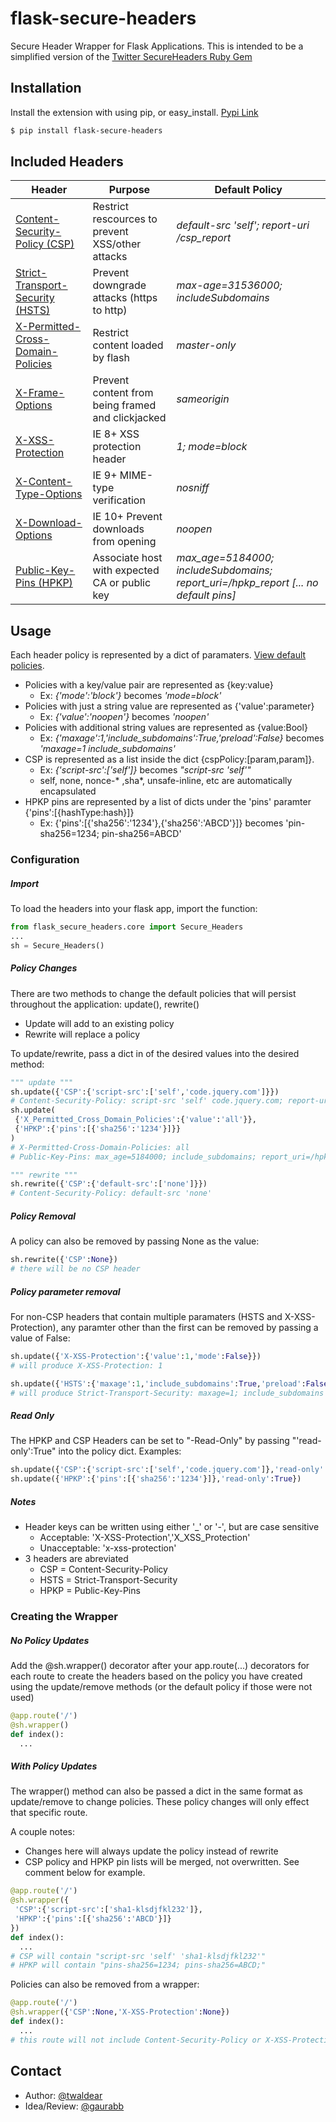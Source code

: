 # flask-secure-headers
Secure Header Wrapper for Flask Applications. This is intended to be a simplified version of the [Twitter SecureHeaders Ruby Gem](https://github.com/twitter/secureheaders)

## Installation
Install the extension with using pip, or easy_install. [Pypi Link](https://pypi.python.org/pypi/flask-secure-headers)
```bash
$ pip install flask-secure-headers
```

## Included Headers
Header | Purpose | Default Policy
--- | --- | ---
[Content-Security-Policy (CSP)](http://www.w3.org/TR/CSP2/) | Restrict rescources to prevent XSS/other attacks | *default-src 'self'; report-uri /csp_report*
[Strict-Transport-Security (HSTS)](https://tools.ietf.org/html/rfc6797) | Prevent downgrade attacks (https to http) | *max-age=31536000; includeSubdomains*
[X-Permitted-Cross-Domain-Policies](https://www.adobe.com/devnet/adobe-media-server/articles/cross-domain-xml-for-streaming.html) | Restrict content loaded by flash | *master-only*
[X-Frame-Options](https://tools.ietf.org/html/draft-ietf-websec-x-frame-options-02) | Prevent content from being framed and clickjacked | *sameorigin*
[X-XSS-Protection](http://msdn.microsoft.com/en-us/library/dd565647(v=vs.85).aspx) | IE 8+ XSS protection header | *1; mode=block*
[X-Content-Type-Options](http://msdn.microsoft.com/en-us/library/ie/gg622941(v=vs.85).aspx) | IE 9+ MIME-type verification | *nosniff*
[X-Download-Options](http://msdn.microsoft.com/en-us/library/ie/jj542450(v=vs.85).aspx) | IE 10+ Prevent downloads from opening | *noopen*
[Public-Key-Pins (HPKP)]() | Associate host with expected CA or public key | *max_age=5184000; includeSubdomains; report_uri=/hpkp_report [... no default pins]*


## Usage

Each header policy is represented by a dict of paramaters. [View default policies](/flask_secure_headers/core.py).
* Policies with a key/value pair are represented as {key:value}
  * Ex: *{'mode':'block'}* becomes *'mode=block'*
* Policies with just a string value are represented as {'value':parameter}
  * Ex: *{'value':'noopen'}* becomes *'noopen'*
* Policies with additional string values are represented as {value:Bool}
  * Ex: *{'maxage':1,'include_subdomains':True,'preload':False}* becomes *'maxage=1 include_subdomains'*
* CSP is represented as a list inside the dict {cspPolicy:[param,param]}. 
  * Ex: *{'script-src':['self']}* becomes *"script-src 'self'"*
  * self, none, nonce-* ,sha*, unsafe-inline, etc are automatically encapsulated
* HPKP pins are represented by a list of dicts under the 'pins' paramter {'pins':[{hashType:hash}]}
  * Ex: {'pins':[{'sha256':'1234'},{'sha256':'ABCD'}]} becomes 'pin-sha256=1234; pin-sha256=ABCD'

### Configuration

##### Import
To load the headers into your flask app, import the function:
```python
from flask_secure_headers.core import Secure_Headers
...
sh = Secure_Headers()
```

##### Policy Changes
There are two methods to change the default policies that will persist throughout the application: update(), rewrite()
* Update will add to an existing policy
* Rewrite will replace a policy

To update/rewrite, pass a dict in of the desired values into the desired method:
```python
""" update """
sh.update({'CSP':{'script-src':['self','code.jquery.com']}}) 
# Content-Security-Policy: script-src 'self' code.jquery.com; report-uri /csp_report; default-src 'self
sh.update(
 {'X_Permitted_Cross_Domain_Policies':{'value':'all'}},
 {'HPKP':{'pins':[{'sha256':'1234'}]}}
)
# X-Permitted-Cross-Domain-Policies: all
# Public-Key-Pins: max_age=5184000; include_subdomains; report_uri=/hpkp_report; pin-sha256=1234

""" rewrite """
sh.rewrite({'CSP':{'default-src':['none']}})
# Content-Security-Policy: default-src 'none'
```

##### Policy Removal
A policy can also be removed by passing None as the value:
```python
sh.rewrite({'CSP':None})
# there will be no CSP header
```

##### Policy parameter removal
For non-CSP headers that contain multiple paramaters (HSTS and X-XSS-Protection), any paramter other than the first can be removed by passing a value of False:
```python
sh.update({'X-XSS-Protection':{'value':1,'mode':False}})
# will produce X-XSS-Protection: 1

sh.update({'HSTS':{'maxage':1,'include_subdomains':True,'preload':False}})
# will produce Strict-Transport-Security: maxage=1; include_subdomains
```

##### Read Only
The HPKP and CSP Headers can be set to "-Read-Only" by passing "'read-only':True" into the policy dict. Examples:
```python
sh.update({'CSP':{'script-src':['self','code.jquery.com']},'read-only':True}) 
sh.update({'HPKP':{'pins':[{'sha256':'1234'}]},'read-only':True})
```

##### Notes
* Header keys can be written using either '_' or '-', but are case sensitive 
  * Acceptable: 'X-XSS-Protection','X_XSS_Protection'
  * Unacceptable: 'x-xss-protection'
* 3 headers are abreviated
  * CSP = Content-Security-Policy
  * HSTS = Strict-Transport-Security
  * HPKP = Public-Key-Pins

### Creating the Wrapper

##### No Policy Updates
Add the @sh.wrapper() decorator after your app.route(...) decorators for each route to create the headers based on the policy you have created using the update/remove methods (or the default policy if those were not used)
```python
@app.route('/')
@sh.wrapper()
def index():
  ...
```

##### With Policy Updates

The wrapper() method can also be passed a dict in the same format as update/remove to change policies. These policy changes will only effect that specific route.

A couple notes:
* Changes here will always update the policy instead of rewrite
* CSP policy and HPKP pin lists will be merged, not overwritten. See comment below for example.
```python
@app.route('/')
@sh.wrapper({
 'CSP':{'script-src':['sha1-klsdjfkl232']},
 'HPKP':{'pins':[{'sha256':'ABCD'}]}
})
def index():
  ...
# CSP will contain "script-src 'self' 'sha1-klsdjfkl232'"
# HPKP will contain "pins-sha256=1234; pins-sha256=ABCD;"
```

Policies can also be removed from a wrapper:
```python
@app.route('/')
@sh.wrapper({'CSP':None,'X-XSS-Protection':None})
def index():
  ...
# this route will not include Content-Security-Policy or X-XSS-Protection Headers
```

## Contact
* Author: [@twaldear](https://github.com/twaldear)
* Idea/Review: [@gaurabb](https://github.com/gaurabb)

